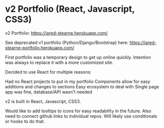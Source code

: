 # v2 Portfolio (React, Javascript, CSS3)
v2 Portfolio: https://jared-stearne.herokuapp.com/

See deprecated v1 portfolio (Python/Django/Bootstrap) here: https://jared-stearne-portfolio.herokuapp.com/

First portfolio was a temporary design to get up online quickly. Intention was always to replace it with a more customized site.

Decided to use React for multiple reasons:

Had no React projects to put in my portfolio
Components allow for easy additions and changes to sections
Easy ecosystem to deal with
Single page app was fine, database/API wasn't needed

v2 is built in React, Javascript, CSS3. 

Would like to add tooltips to icons for easy readability in the future. Also need to connect github links to individual repos. 
Will likely use conditionals or hooks to do that.
